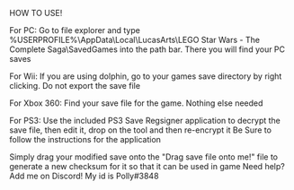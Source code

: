 HOW TO USE!

For PC:
	Go to file explorer and type
	%USERPROFILE%\AppData\Local\LucasArts\LEGO Star Wars - The Complete Saga\SavedGames
	into the path bar. There you will find your PC saves

For Wii:
	If you are using dolphin, go to your games save directory by right clicking. Do not export the save file

For Xbox 360:
	Find your save file for the game. Nothing else needed
	
For PS3:
	Use the included PS3 Save Regsigner application to decrypt the save file, then edit it, drop on the tool and then re-encrypt it
	Be Sure to follow the instructions for the application
	
Simply drag your modified save onto the "Drag save file onto me!" file to generate a new checksum for it so that it can be used in game
Need help? Add me on Discord! My id is Polly#3848